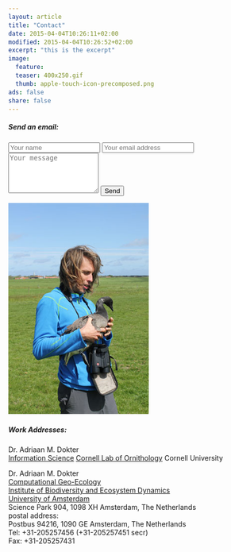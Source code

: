 ```yaml
---
layout: article 
title: "Contact" 
date: 2015-04-04T10:26:11+02:00 
modified: 2015-04-04T10:26:52+02:00 
excerpt: "this is the excerpt" 
image: 
  feature: 
  teaser: 400x250.gif 
  thumb: apple-touch-icon-precomposed.png 
ads: false 
share: false
---
```


##### Send an email:

<form action="//formspree.io/adriaandokter@gmail.com" role="form" method="POST">
    <input type="text" name="name" placeholder="Your name">
    <input type="email" name="_replyto" placeholder="Your email address">
    <input type="hidden" name="_subject" value="New submission!" />
    <input type="text" name="_gotcha" style="display:none" />
    <textarea name="message" rows="5" placeholder="Your message"></textarea>
    <input type="submit" value="Send">
</form>

!["it's me"](/images/AdriaanBrent201505.jpg)

##### Work Addresses:

Dr. Adriaan M. Dokter  
[Information Science][5]
[Cornell Lab of Ornithology][6]
Cornell University

Dr. Adriaan M. Dokter  
[Computational Geo-Ecology][2]  
[Institute of Biodiversity and Ecosystem Dynamics][3]  
[University of Amsterdam][4]  
Science Park 904, 1098 XH Amsterdam, The Netherlands  
postal address:  
Postbus 94216, 1090 GE Amsterdam, The Netherlands  
Tel: +31-205257456 (+31-205257451 secr)  
Fax: +31-205257431  

[1]: https://nioo.knaw.nl/        "NIOO-KNAW"
[2]: http://ibed.uva.nl/research/research-groups/content/computational-geo-ecology/computational-geo-ecology.html  "Computational Geo-Ecology"
[3]: http://ibed.uva.nl/        "Institute for Biodiversity and Ecosystem Dynamics"
[4]: http://uva.nl/        "University of Amsterdam"
[5]: http://www.birds.cornell.edu/page.aspx?pid=1675
[6]: http://www.birds.cornell.edu

